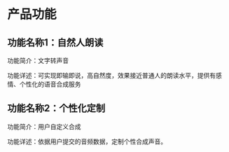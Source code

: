 # 产品功能

## 功能名称1：自然人朗读                                                                                      
功能简介：文字转声音

功能详述：可实现即输即说，高自然度，效果接近普通人的朗读水平，提供有感情、个性化的语音合成服务
## 功能名称2：个性化定制                                                     
功能简介：用户自定义合成

功能详述：依据用户提交的音频数据，定制个性合成声音。

                                                        

                                                       
